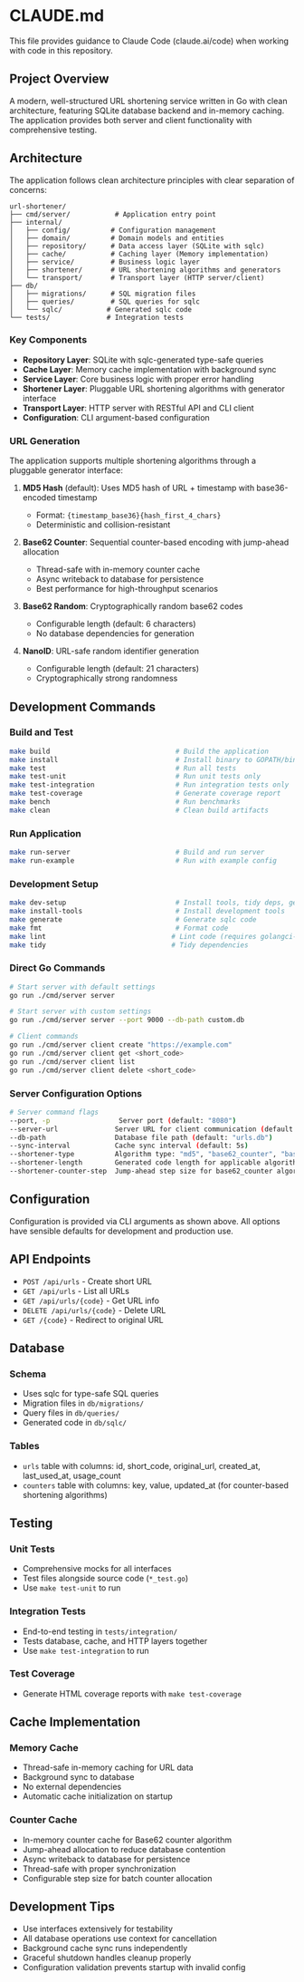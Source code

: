 # CLAUDE.md

This file provides guidance to Claude Code (claude.ai/code) when working with code in this repository.

## Project Overview

A modern, well-structured URL shortening service written in Go with clean architecture, featuring SQLite database backend and in-memory caching. The application provides both server and client functionality with comprehensive testing.

## Architecture

The application follows clean architecture principles with clear separation of concerns:

```
url-shortener/
├── cmd/server/           # Application entry point
├── internal/
│   ├── config/          # Configuration management
│   ├── domain/          # Domain models and entities
│   ├── repository/      # Data access layer (SQLite with sqlc)
│   ├── cache/           # Caching layer (Memory implementation)
│   ├── service/         # Business logic layer
│   ├── shortener/       # URL shortening algorithms and generators
│   └── transport/       # Transport layer (HTTP server/client)
├── db/
│   ├── migrations/      # SQL migration files
│   ├── queries/         # SQL queries for sqlc
│   └── sqlc/           # Generated sqlc code
└── tests/              # Integration tests
```

### Key Components

- **Repository Layer**: SQLite with sqlc-generated type-safe queries
- **Cache Layer**: Memory cache implementation with background sync
- **Service Layer**: Core business logic with proper error handling
- **Shortener Layer**: Pluggable URL shortening algorithms with generator interface
- **Transport Layer**: HTTP server with RESTful API and CLI client
- **Configuration**: CLI argument-based configuration

### URL Generation

The application supports multiple shortening algorithms through a pluggable generator interface:

1. **MD5 Hash** (default): Uses MD5 hash of URL + timestamp with base36-encoded timestamp
   - Format: `{timestamp_base36}{hash_first_4_chars}`
   - Deterministic and collision-resistant

2. **Base62 Counter**: Sequential counter-based encoding with jump-ahead allocation
   - Thread-safe with in-memory counter cache
   - Async writeback to database for persistence
   - Best performance for high-throughput scenarios

3. **Base62 Random**: Cryptographically random base62 codes
   - Configurable length (default: 6 characters)
   - No database dependencies for generation

4. **NanoID**: URL-safe random identifier generation
   - Configurable length (default: 21 characters)
   - Cryptographically strong randomness

## Development Commands

### Build and Test
```bash
make build                               # Build the application
make install                             # Install binary to GOPATH/bin
make test                                # Run all tests
make test-unit                           # Run unit tests only
make test-integration                    # Run integration tests only
make test-coverage                       # Generate coverage report
make bench                               # Run benchmarks
make clean                               # Clean build artifacts
```

### Run Application
```bash
make run-server                          # Build and run server
make run-example                         # Run with example config
```

### Development Setup
```bash
make dev-setup                           # Install tools, tidy deps, generate code
make install-tools                       # Install development tools
make generate                            # Generate sqlc code
make fmt                                 # Format code
make lint                               # Lint code (requires golangci-lint)
make tidy                               # Tidy dependencies
```

### Direct Go Commands
```bash
# Start server with default settings
go run ./cmd/server server

# Start server with custom settings
go run ./cmd/server server --port 9000 --db-path custom.db

# Client commands
go run ./cmd/server client create "https://example.com"
go run ./cmd/server client get <short_code>
go run ./cmd/server client list
go run ./cmd/server client delete <short_code>
```

### Server Configuration Options

```bash
# Server command flags
--port, -p                 Server port (default: "8080")
--server-url              Server URL for client communication (default: "http://localhost:8080")
--db-path                 Database file path (default: "urls.db")
--sync-interval           Cache sync interval (default: 5s)
--shortener-type          Algorithm type: "md5", "base62_counter", "base62_random", "nanoid" (default: "md5")
--shortener-length        Generated code length for applicable algorithms
--shortener-counter-step  Jump-ahead step size for base62_counter algorithm (default: 100)
```

## Configuration

Configuration is provided via CLI arguments as shown above. All options have sensible defaults for development and production use.

## API Endpoints

- `POST /api/urls` - Create short URL
- `GET /api/urls` - List all URLs  
- `GET /api/urls/{code}` - Get URL info
- `DELETE /api/urls/{code}` - Delete URL
- `GET /{code}` - Redirect to original URL

## Database

### Schema
- Uses sqlc for type-safe SQL queries
- Migration files in `db/migrations/`
- Query files in `db/queries/`
- Generated code in `db/sqlc/`

### Tables
- `urls` table with columns: id, short_code, original_url, created_at, last_used_at, usage_count
- `counters` table with columns: key, value, updated_at (for counter-based shortening algorithms)

## Testing

### Unit Tests
- Comprehensive mocks for all interfaces
- Test files alongside source code (`*_test.go`)
- Use `make test-unit` to run

### Integration Tests
- End-to-end testing in `tests/integration/`
- Tests database, cache, and HTTP layers together
- Use `make test-integration` to run

### Test Coverage
- Generate HTML coverage reports with `make test-coverage`

## Cache Implementation

### Memory Cache
- Thread-safe in-memory caching for URL data
- Background sync to database
- No external dependencies
- Automatic cache initialization on startup

### Counter Cache
- In-memory counter cache for Base62 counter algorithm
- Jump-ahead allocation to reduce database contention
- Async writeback to database for persistence
- Thread-safe with proper synchronization
- Configurable step size for batch counter allocation


## Development Tips

- Use interfaces extensively for testability
- All database operations use context for cancellation
- Background cache sync runs independently
- Graceful shutdown handles cleanup properly
- Configuration validation prevents startup with invalid config
